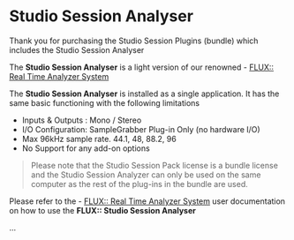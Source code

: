 # Studio Session Analyser


Thank you for purchasing the Studio Session Plugins (bundle) which includes the Studio Session Analyser

The **Studio Session Analyser** is a light version of our renowned  - [FLUX:: Real Time Analyzer System](en_US/analyser_doc/00_Pure_Analyzer_00_Pure_Analyzer.md)

The **Studio Session Analyser** is installed as a single application. It has the same basic functioning with the following limitations


* Inputs & Outputs : Mono / Stereo
* I/O Configuration: SampleGrabber Plug-in Only (no hardware I/O)
* Max 96kHz sample rate. 44.1, 48, 88.2, 96
* No Support for any add-on options

> Please note that the Studio Session Pack license is a bundle license and the Studio Session Analyzer can only be used on the same computer as the rest of the plug-ins in the bundle are used.

Please refer to the - [FLUX:: Real Time Analyzer System](en_US/analyser_doc/00_Pure_Analyzer_00_Pure_Analyzer.md) user documentation on how to use the **FLUX:: Studio Session Analyser**


...

